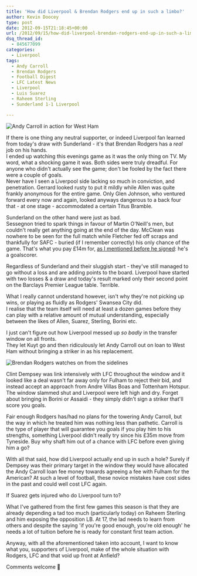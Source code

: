 ```yaml
---
title: 'How did Liverpool & Brendan Rodgers end up in such a limbo?'
author: Kevin Doocey
type: post
date: 2012-09-15T21:18:45+00:00
url: /2012/09/15/how-did-liverpool-brendan-rodgers-end-up-in-such-a-limbo/
dsq_thread_id:
  - 845677099
categories:
  - Liverpool
tags:
  - Andy Carroll
  - Brendan Rodgers
  - Football Digest
  - LFC Latest News
  - Liverpool
  - Luis Suarez
  - Raheem Sterling
  - Sunderland 1-1 Liverpool

---
```

![Andy Carroll in action for West Ham](/wp-content/uploads/2012/09/Andy-Carroll-West-Ham.jpg)

If there is one thing any neutral supporter, or indeed Liverpool fan learned from today's draw with Sunderland - it's that Brendan Rodgers has a _real_ job on his hands.  
I ended up watching this evenings game as it was the only thing on TV. My word, what a shocking game it was. Both sides were truly dreadful. For anyone who didn't actually see the game; don't be fooled by the fact there were a couple of goals.   
Never have I seen a Liverpool side lacking so much in conviction, and penetration. Gerrard looked rusty to put it mildly while Allen was quite frankly anonymous for the <!--more--> entire game. Only Glen Johnson, who ventured forward every now and again, looked anyways dangerous to a back four that - at one stage - accommodated a certain Titus Bramble.

Sunderland on the other hand were just as bad.   
Sessegnon tried to spark things in favour of Martin O'Neill's men, but couldn't really get anything going at the end of the day. McClean was nowhere to be seen for the full match while Fletcher fed off scraps and thankfully for SAFC - buried (if I remember correctly) his only chance of the game. That's what you pay £14m for, [as I mentioned before he signed][1]: he's a goalscorer.

Regardless of Sunderland and their sluggish start - they've still managed to go without a loss and are adding points to the board. Liverpool have started with two losses & a draw and today's result marked only their second point on the Barclays Premier League table. Terrible.

What I really cannot understand however, isn't why they're not picking up wins, or playing as fluidly as Rodgers' Swansea City did.  
I realise that the team itself will need at least a dozen games before they can play with a relative amount of mutual understanding, especially between the likes of Allen, Suarez, Sterling, Borini etc.

I just can't figure out how Liverpool messed up _so badly_ in the transfer window on all fronts.   
They let Kuyt go and then ridiculously let Andy Carroll out on loan to West Ham without bringing a striker in as his replacement.

![Brendan Rodgers watches on from the sidelines](/wp-content/uploads/2012/09/Brendan-Rodgers-Liverpool.jpg)

Clint Dempsey was link intensively with LFC throughout the window and it looked like a deal wasn't far away only for Fulham to reject their bid, and instead accept an approach from Andre Villas Boas and Tottenham Hotspur. The window slammed shut and Liverpool were left high and dry. Forget about bringing in Borini or Assaidi - they simply didn't sign a striker that'll score you goals.

Fair enough Rodgers has/had no plans for the towering Andy Carroll, but the way in which he treated him was nothing less than pathetic. Carroll is the type of player that will guarantee you goals if you play him to his strengths, something Liverpool didn't really try since his £35m move from Tyneside. Buy why shaft him out of a chance with LFC before even giving him a go?

With all that said, how did Liverpool actually end up in such a hole? Surely if Dempsey was their primary target in the window they would have allocated the Andy Carroll loan fee money towards agreeing a fee with Fulham for the American? At such a level of football, these novice mistakes have cost sides in the past and could well cost LFC again.

If Suarez gets injured who do Liverpool turn to?

What I've gathered from the first few games this season is that they are already depending a tad too much (particularly today) on Raheem Sterling and him exposing the opposition LB. At 17, the lad needs to learn from others and despite the saying 'if you're good enough, you're old enough' he needs a lot of tuition before he is ready for constant first team action.

Anyway, with all the aforementioned taken into account, I want to know what you, supporters of Liverpool, make of the whole situation with Rodgers, LFC and that void up front at Anfield?

Comments welcome 🙂

 [1]: http://www.footballdigest.org/2012/08/14/steven-fletcher-one-of-the-most-underrated-strikers-in-the-premier-league/
